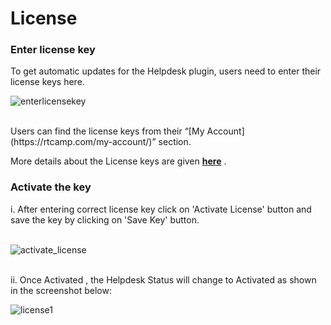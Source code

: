 # License

### Enter license key

To get automatic updates for the Helpdesk plugin, users need to enter their license keys here.

![enterlicensekey](https://cloud.githubusercontent.com/assets/8191145/6554052/2d209232-c67d-11e4-8c8f-2689e3d03103.png)

<br/>
Users can find the license keys from their “[My Account](https://rtcamp.com/my-account/)” section.

More details about the License keys are given **[here](http://docs.rtcamp.com/license/)** .


### Activate the key

i. After entering correct license key click on 'Activate License' button and save the key by clicking on 'Save Key' button.
<br/> <br/>

![activate_license](https://cloud.githubusercontent.com/assets/8191145/6554202/1581f1aa-c67f-11e4-9807-8c04f94d379e.png)

<br/>
ii. Once Activated , the Helpdesk Status will change to Activated as shown in the screenshot below:

![license1](https://cloud.githubusercontent.com/assets/8191145/8356922/bf0f1fd6-1b75-11e5-943c-d300061243b1.png)
